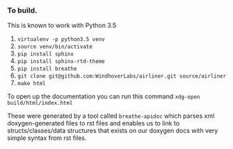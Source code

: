 ### To build. 

This is known to work with Python 3.5

1. `virtualenv -p python3.5 venv`
2. `source venv/bin/activate`
3. `pip install sphinx`
4. `pip install sphinx-rtd-theme`
5. `pip install breathe`
6. `git clone git@github.com:WindhoverLabs/airliner.git source/airliner`
7. `make html`

To open up the documentation you can run this command ` xdg-open build/html/index.html `

These were generated by a tool called `breathe-apidoc` which parses xml doxygen-generated files to rst files and enables us to link to structs/classes/data structures that exists on our doxygen docs with very simple syntax from rst files.
